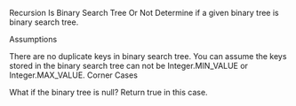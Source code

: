 Recursion
Is Binary Search Tree Or Not
Determine if a given binary tree is binary search tree.

Assumptions

There are no duplicate keys in binary search tree.
You can assume the keys stored in the binary search tree can not be Integer.MIN_VALUE or Integer.MAX_VALUE.
Corner Cases

What if the binary tree is null? Return true in this case.